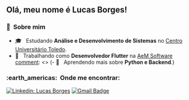 ## Olá, meu nome é <strong>Lucas Borges!</strong>

[comment]: <>  (> ....)
<h3> 👨 &nbsp;Sobre mim </h3>

 - 🎓 &nbsp; Estudando **Análise e Desenvolvimento de Sistemas** no <a href="http://www.unitoledo.br">Centro Universitário Toledo</a>.
 -  💼 &nbsp; Trabalhando como **Desenvolvedor Flutter** na <a href="https://aemsoftware.com.br">AeM Software</a>
 [comment]: <>  (- 🌱 &nbsp; Aprendendo mais sobre **Python e Backend**.)

<h3> :earth_americas: &nbsp;Onde me encontrar: </h3> 

[![Linkedin: Lucas Borges](https://img.shields.io/badge/-lucasborges01-blue?style=flat-square&logo=Linkedin&logoColor=white&link=https://www.linkedin.com/in/lucasborges01/)](https://www.linkedin.com/in/lucasborges01/)
[![Gmail Badge](https://img.shields.io/badge/-lucasb.souza01@hotmail.com-006bed?style=flat-square&logo=Gmail&logoColor=white&link=mailto:lucasb.souza01@hotmail.com)](mailto:lucasb.souza01@hotmail.com)
